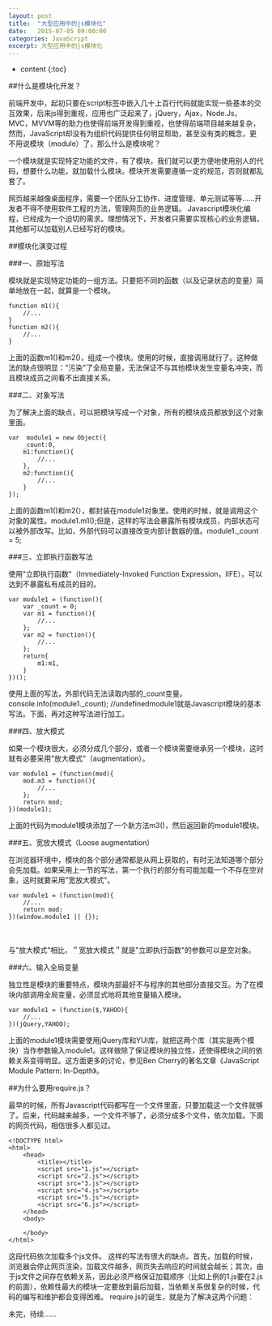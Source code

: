 ```yaml
---
layout: post
title:  "大型应用中的js模块化"
date:   2015-07-05 09:00:00
categories: JavaScript
excerpt: 大型应用中的js模块化
---
```


* content
{:toc}


##什么是模块化开发？

前端开发中，起初只要在script标签中嵌入几十上百行代码就能实现一些基本的交互效果，后来js得到重视，应用也广泛起来了，jQuery，Ajax，Node.Js，MVC，MVVM等的助力也使得前端开发得到重视，也使得前端项目越来越复杂，然而，JavaScript却没有为组织代码提供任何明显帮助，甚至没有类的概念，更不用说模块（module）了，那么什么是模块呢？

一个模块就是实现特定功能的文件，有了模块，我们就可以更方便地使用别人的代码，想要什么功能，就加载什么模块。模块开发需要遵循一定的规范，否则就都乱套了。

网页越来越像桌面程序，需要一个团队分工协作、进度管理、单元测试等等......开发者不得不使用软件工程的方法，管理网页的业务逻辑。
Javascript模块化编程，已经成为一个迫切的需求。理想情况下，开发者只需要实现核心的业务逻辑，其他都可以加载别人已经写好的模块。


##模块化演变过程

###一、原始写法

模块就是实现特定功能的一组方法。只要把不同的函数（以及记录状态的变量）简单地放在一起，就算是一个模块。

	function m1(){
		//...
	}
	function m2(){
		//...
	}

上面的函数m1()和m2()，组成一个模块。使用的时候，直接调用就行了。这种做法的缺点很明显："污染"了全局变量，无法保证不与其他模块发生变量名冲突，而且模块成员之间看不出直接关系。

###二、对象写法

为了解决上面的缺点，可以把模块写成一个对象，所有的模块成员都放到这个对象里面。

	var  module1 = new Object({
		_count:0,
		m1:function(){
			//...
		},
		m2:function(){
			//...
		}
	});

上面的函数m1()和m2(），都封装在module1对象里。使用的时候，就是调用这个对象的属性。module1.m1();但是，这样的写法会暴露所有模块成员，内部状态可以被外部改写。比如，外部代码可以直接改变内部计数器的值。module1._count = 5;

###三、立即执行函数写法

使用"立即执行函数"（Immediately-Invoked Function Expression，IIFE），可以达到不暴露私有成员的目的。

	var module1 = (function(){
		var _count = 0;
		var m1 = function(){
			//...
		};
		var m2 = function(){
			//...
		};
		return{
			m1:m1,
		}
	})();

使用上面的写法，外部代码无法读取内部的_count变量。console.info(module1._count); //undefinedmodule1就是Javascript模块的基本写法。下面，再对这种写法进行加工。

###四、放大模式

如果一个模块很大，必须分成几个部分，或者一个模块需要继承另一个模块，这时就有必要采用"放大模式"（augmentation）。

	var module1 = (function(mod){
		mod.m3 = function(){
			//...
		};
		return mod;
	})(module1);

上面的代码为module1模块添加了一个新方法m3()，然后返回新的module1模块。

###五、宽放大模式（Loose augmentation）

在浏览器环境中，模块的各个部分通常都是从网上获取的，有时无法知道哪个部分会先加载。如果采用上一节的写法，第一个执行的部分有可能加载一个不存在空对象，这时就要采用"宽放大模式"。

	var module1 = (function(mod){
		//...
		return mod;
	})(window.module1 || {});
　　

与"放大模式"相比，＂宽放大模式＂就是"立即执行函数"的参数可以是空对象。

###六、输入全局变量

独立性是模块的重要特点，模块内部最好不与程序的其他部分直接交互。为了在模块内部调用全局变量，必须显式地将其他变量输入模块。

	var module1 = (function($,YAHOO){
		//...
	})(jQuery,YAHOO);

上面的module1模块需要使用jQuery库和YUI库，就把这两个库（其实是两个模块）当作参数输入module1。这样做除了保证模块的独立性，还使得模块之间的依赖关系变得明显。这方面更多的讨论，参见Ben Cherry的著名文章《JavaScript Module Pattern: In-Depth》。


##为什么要用require.js？

最早的时候，所有Javascript代码都写在一个文件里面，只要加载这一个文件就够了。后来，代码越来越多，一个文件不够了，必须分成多个文件，依次加载。下面的网页代码，相信很多人都见过。

	<!DOCTYPE html>
	<html>
		<head>
			<title></title>
			<script src="1.js"></script>	
			<script src="2.js"></script>
			<script src="3.js"></script>
			<script src="4.js"></script>
			<script src="5.js"></script>
			<script src="6.js"></script>
		</head>
		<body>

		</body>
	</html>
	
这段代码依次加载多个js文件。
这样的写法有很大的缺点。首先，加载的时候，浏览器会停止网页渲染，加载文件越多，网页失去响应的时间就会越长；其次，由于js文件之间存在依赖关系，因此必须严格保证加载顺序（比如上例的1.js要在2.js的前面），依赖性最大的模块一定要放到最后加载，当依赖关系很复杂的时候，代码的编写和维护都会变得困难。
require.js的诞生，就是为了解决这两个问题：

未完，待续......








